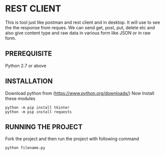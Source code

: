 # REST CLIENT
This is tool just like postman and rest client and in desktop.
It will use to see the the response from reques.
We can send get, post, put, delete etc and also give content type and raw data in various form like JSON or in raw form.

## PREREQUISITE
Python 2.7 or above

## INSTALLATION
Download python from (https://www.python.org/downloads/)
Now Install these modules
```
python -m pip install tkinter
python -m pip install requests
```

## RUNNING THE PROJECT
Fork the project and then run the project with following command
```
python filename.py
```

